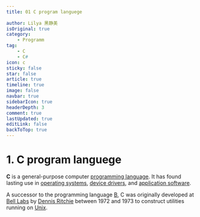 ```yaml
---
title: 01 C program languege
 
author: Lilya 黑静美
isOriginal: true
category: 
    - Programm
tag:
    - C
    - C#
icon: c
sticky: false
star: false
article: true
timeline: true
image: false
navbar: true
sidebarIcon: true
headerDepth: 3
comment: true
lastUpdated: true
editLink: false
backToTop: true
---
```


# 1. C program languege

**C** is a general-purpose computer [programming language](https://en.wikipedia.org/wiki/Programming_language). It has found lasting use in [operating systems](https://en.wikipedia.org/wiki/Operating_system), [device drivers](https://en.wikipedia.org/wiki/Device_drivers), and [application software](https://en.wikipedia.org/wiki/Application_software).

A successor to the programming language [B](https://en.wikipedia.org/wiki/B_(programming_language)), C was originally developed at [Bell Labs](https://en.wikipedia.org/wiki/Bell_Labs) by [Dennis Ritchie](https://en.wikipedia.org/wiki/Dennis_Ritchie) between 1972 and 1973 to construct utilities running on [Unix](https://en.wikipedia.org/wiki/Unix). 
